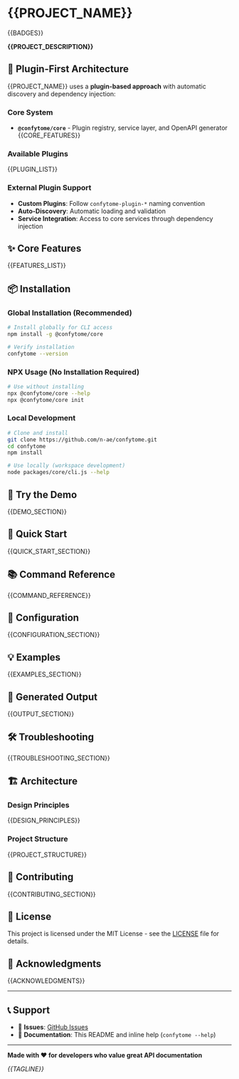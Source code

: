 # {{PROJECT_NAME}}

{{BADGES}}

**{{PROJECT_DESCRIPTION}}**

## 🔌 Plugin-First Architecture

{{PROJECT_NAME}} uses a **plugin-based approach** with automatic discovery and dependency injection:

### Core System
- **`@confytome/core`** - Plugin registry, service layer, and OpenAPI generator
{{CORE_FEATURES}}

### Available Plugins
{{PLUGIN_LIST}}

### External Plugin Support
- **Custom Plugins**: Follow `confytome-plugin-*` naming convention
- **Auto-Discovery**: Automatic loading and validation
- **Service Integration**: Access to core services through dependency injection

## ✨ Core Features

{{FEATURES_LIST}}

## 📦 Installation

### Global Installation (Recommended)

```bash
# Install globally for CLI access
npm install -g @confytome/core

# Verify installation
confytome --version
```

### NPX Usage (No Installation Required)

```bash
# Use without installing
npx @confytome/core --help
npx @confytome/core init
```

### Local Development

```bash
# Clone and install
git clone https://github.com/n-ae/confytome.git
cd confytome
npm install

# Use locally (workspace development)
node packages/core/cli.js --help
```

## 🎯 Try the Demo

{{DEMO_SECTION}}

## 🚀 Quick Start

{{QUICK_START_SECTION}}

## 📚 Command Reference

{{COMMAND_REFERENCE}}

## 📄 Configuration

{{CONFIGURATION_SECTION}}

## 💡 Examples

{{EXAMPLES_SECTION}}

## 📁 Generated Output

{{OUTPUT_SECTION}}

## 🛠️ Troubleshooting

{{TROUBLESHOOTING_SECTION}}

## 🏗️ Architecture

### Design Principles

{{DESIGN_PRINCIPLES}}

### Project Structure

{{PROJECT_STRUCTURE}}

## 🤝 Contributing

{{CONTRIBUTING_SECTION}}

## 📄 License

This project is licensed under the MIT License - see the [LICENSE](LICENSE) file for details.

## 🙏 Acknowledgments

{{ACKNOWLEDGMENTS}}

---

## 📞 Support

- 🐛 **Issues**: [GitHub Issues](https://github.com/n-ae/confytome/issues)
- 📖 **Documentation**: This README and inline help (`confytome --help`)

---

**Made with ❤️ for developers who value great API documentation**

*{{TAGLINE}}*
